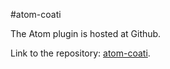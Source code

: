#atom-coati

The Atom plugin is hosted at Github.

Link to the repository: [atom-coati](https://github.com/CoatiSoftware/atom-coati).
